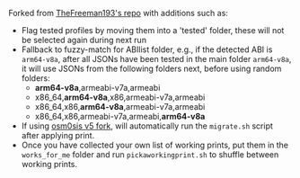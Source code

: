 Forked from [TheFreeman193's repo](https://github.com/TheFreeman193/PIFS) with additions such as:

- Flag tested profiles by moving them into a 'tested' folder, these will not be selected again during next run
- Fallback to fuzzy-match for ABIlist folder, e.g., if the detected ABI is `arm64-v8a`, after all JSONs have been tested in the main folder `arm64-v8a`, it will use JSONs from the following folders next, before using random folders:
  - **arm64-v8a**,armeabi-v7a,armeabi
  - x86_64,**arm64-v8a**,x86,armeabi-v7a,armeabi
  - x86_64,x86,**arm64-v8a**,armeabi-v7a,armeabi
  - x86_64,x86,armeabi-v7a,armeabi,**arm64-v8a**
- If using [osm0sis v5 fork](https://github.com/osm0sis/PlayIntegrityFork/releases/tag/v5), will automatically run the `migrate.sh` script after applying print.
- Once you have collected your own list of working prints, put them in the `works_for_me` folder and run `pickaworkingprint.sh` to shuffle between working prints.
